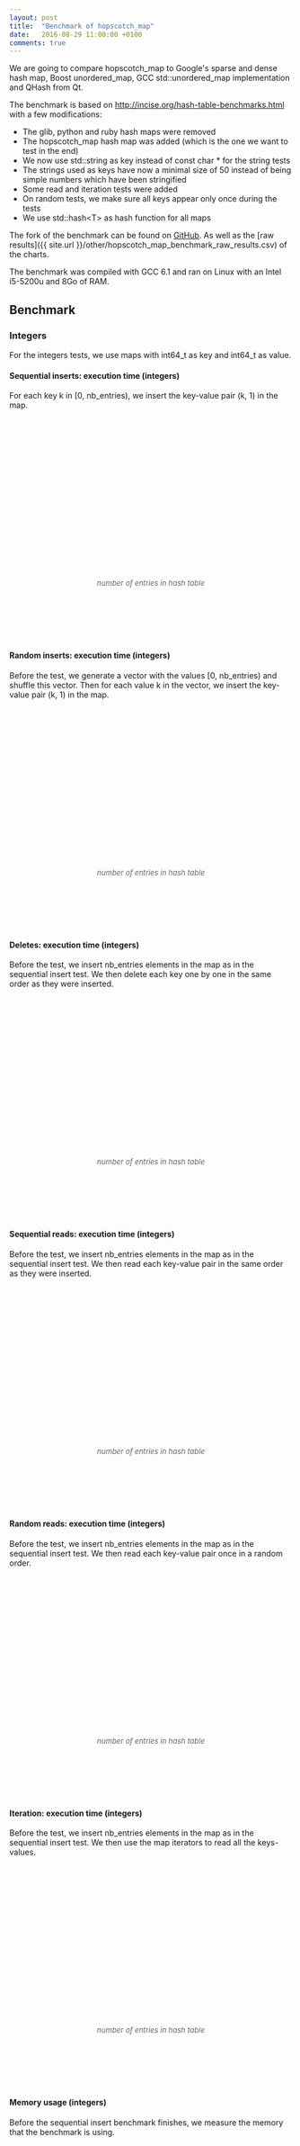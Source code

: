 ```yaml
---
layout: post
title:  "Benchmark of hopscotch_map"
date:   2016-08-29 11:00:00 +0100
comments: true
---
```


<script language="javascript" type="text/javascript" src="{{ site.url }}/js/jquery.min.js"></script>
<script language="javascript" type="text/javascript" src="{{ site.url }}/js/jquery.flot.min.js"></script>
<script>
    $("<div id='tooltip'></div>").css({
                                    position: "absolute",
                                    display: "none",
                                    border: "1px solid #fdd",
                                    padding: "2px",
                                    "background-color": "#fee",
                                    opacity: 0.80
                                  }).appendTo("body");
                
    series_settings = {
        lines: { show: true },
        points: { show: true }
    };

    grid_settings = { tickColor: '#ddd', hoverable: true };

    xaxis_settings = {
        tickFormatter: function(num, obj) { return parseInt(num/1000000) + 'M'; }
    };

    yaxis_runtime_settings = {
        tickFormatter: function(num, obj) { return (+num.toFixed(2)) + ' sec.'; }
    };

    yaxis_memory_settings = {
        tickFormatter: function(num, obj) { return parseInt(num/1024/1024) + 'MiB'; }
    };

    legend_settings = {
        position: 'nw',
        backgroundOpacity: 0
    };

    runtime_settings = {
        series: series_settings,
        grid: grid_settings,
        xaxis: xaxis_settings,
        yaxis: yaxis_runtime_settings,
        legend: legend_settings
    };

    memory_settings = {
        series: series_settings,
        grid: grid_settings,
        xaxis: xaxis_settings,
        yaxis: yaxis_memory_settings,
        legend: legend_settings
    };

    chart_data = {
        "delete-runtime": [{"data": [[2000000, 0.044812], [4000000, 0.089601], [6000000, 0.134387], [8000000, 0.179133], [10000000, 0.224065], [12000000, 0.268919], [14000000, 0.313621], [16000000, 0.358284], [18000000, 0.403293], [20000000, 0.44787], [22000000, 0.492661], [24000000, 0.537745], [26000000, 0.582381], [28000000, 0.627209], [30000000, 0.672551], [32000000, 0.716786], [34000000, 0.761596], [36000000, 0.806987], [38000000, 0.851215], [40000000, 0.896341]], "label": "Google 2.0.2 sparse_hash_map"}, {"data": [[2000000, 0.009286], [4000000, 0.018564], [6000000, 0.02787], [8000000, 0.037126], [10000000, 0.046409], [12000000, 0.055745], [14000000, 0.06501], [16000000, 0.074262], [18000000, 0.083594], [20000000, 0.092766], [22000000, 0.102132], [24000000, 0.111438], [26000000, 0.12072], [28000000, 0.130019], [30000000, 0.139224], [32000000, 0.148711], [34000000, 0.15785], [36000000, 0.167038], [38000000, 0.176342], [40000000, 0.185671]], "label": "Google 2.0.2 dense_hash_map"}, {"data": [[2000000, 0.059282], [4000000, 0.118775], [6000000, 0.188798], [8000000, 0.238623], [10000000, 0.329438], [12000000, 0.379026], [14000000, 0.428663], [16000000, 0.477952], [18000000, 0.612292], [20000000, 0.661857], [22000000, 0.711459], [24000000, 0.762358], [26000000, 0.810463], [28000000, 0.860042], [30000000, 0.909622], [32000000, 0.959601], [34000000, 1.009352], [36000000, 1.060729], [38000000, 1.279595], [40000000, 1.329556]], "label": "GCC 6.1 std::unordered_map"}, {"data": [[2000000, 0.070709], [4000000, 0.141204], [6000000, 0.211951], [8000000, 0.282327], [10000000, 0.353257], [12000000, 0.424799], [14000000, 0.49468], [16000000, 0.565486], [18000000, 0.635956], [20000000, 0.70672], [22000000, 0.777373], [24000000, 0.848203], [26000000, 0.918422], [28000000, 0.988733], [30000000, 1.060069], [32000000, 1.129931], [34000000, 1.201462], [36000000, 1.271805], [38000000, 1.34341], [40000000, 1.414093]], "label": "Boost 1.61 unordered_map"}, {"data": [[2000000, 0.069044], [4000000, 0.137896], [6000000, 0.212604], [8000000, 0.275086], [10000000, 0.360508], [12000000, 0.424877], [14000000, 0.488408], [16000000, 0.550308], [18000000, 0.658318], [20000000, 0.721076], [22000000, 0.783558], [24000000, 0.847237], [26000000, 0.910072], [28000000, 0.973403], [30000000, 1.037393], [32000000, 1.100131], [34000000, 1.249198], [36000000, 1.311301], [38000000, 1.37644], [40000000, 1.439402]], "label": "Qt 4.8 QHash"}, {"data": [[2000000, 0.017818], [4000000, 0.03558], [6000000, 0.056618], [8000000, 0.071079], [10000000, 0.098437], [12000000, 0.113151], [14000000, 0.1276], [16000000, 0.142078], [18000000, 0.181772], [20000000, 0.196266], [22000000, 0.210961], [24000000, 0.22557], [26000000, 0.240303], [28000000, 0.254923], [30000000, 0.269613], [32000000, 0.284379], [34000000, 0.348724], [36000000, 0.363333], [38000000, 0.377776], [40000000, 0.392418]], "label": "Hopscotch_map 0.1.0 with H=62"}], 
        "deletestring-runtime": [{"data": [[2000000, 1.081836], [4000000, 2.329589], [6000000, 3.739678], [8000000, 5.088381], [10000000, 6.582045], [12000000, 8.13492], [14000000, 9.439642], [16000000, 11.055094], [18000000, 12.542211], [20000000, 14.022971], [22000000, 15.626744], [24000000, 17.198937]], "label": "Google 2.0.2 sparse_hash_map"}, {"data": [[2000000, 0.969776], [4000000, 1.973935], [6000000, 3.070569], [8000000, 4.145209], [10000000, 5.487636], [12000000, 6.634365], [14000000, 7.727953], [16000000, 9.04129], [18000000, 10.52009], [20000000, 11.674498], [22000000, 12.869434], [24000000, 14.004864]], "label": "Google 2.0.2 dense_hash_map"}, {"data": [[2000000, 1.183773], [4000000, 2.434479], [6000000, 3.66088], [8000000, 5.107294], [10000000, 6.3515], [12000000, 7.782701], [14000000, 9.352237], [16000000, 10.835297], [18000000, 11.957857], [20000000, 13.331498], [22000000, 14.943109], [24000000, 16.25314]], "label": "GCC 6.1 std::unordered_map"}, {"data": [[2000000, 1.176329], [4000000, 2.418223], [6000000, 3.633594], [8000000, 5.085352], [10000000, 6.265726], [12000000, 7.722418], [14000000, 9.24188], [16000000, 10.771425], [18000000, 11.866037], [20000000, 13.235588], [22000000, 14.654935], [24000000, 16.097134]], "label": "Boost 1.61 unordered_map"}, {"data": [[2000000, 1.057603], [4000000, 2.187027], [6000000, 3.35369], [8000000, 4.529472], [10000000, 5.679191], [12000000, 6.808196], [14000000, 7.951638], [16000000, 9.118422], [18000000, 10.385123], [20000000, 11.552219], [22000000, 12.680174], [24000000, 13.83866]], "label": "Qt 4.8 QHash"}, {"data": [[2000000, 1.349488], [4000000, 2.789226], [6000000, 4.665403], [8000000, 5.841647], [10000000, 7.003103], [12000000, 8.04087], [14000000, 9.168657], [16000000, 12.574777], [18000000, 13.794436], [20000000, 15.071726], [22000000, 16.261065], [24000000, 17.654579]], "label": "Hopscotch_map 0.1.0 with H=62"}], 
        "random-runtime": [{"data": [[2000000, 1.112239], [4000000, 2.492822], [6000000, 14.973254], [8000000, 5.4486], [10000000, 45.020295], [12000000, 41.473514], [14000000, 11.510685], [16000000, 11.933359], [18000000, 66.750278], [20000000, 129.71657], [22000000, 150.985068], [24000000, 124.600756], [26000000, 59.660802], [28000000, 24.57548], [30000000, 24.530234], [32000000, 25.429531], [34000000, 43.332188], [36000000, 223.830863], [38000000, 388.525252], [40000000, 487.133269]], "label": "Google 2.0.2 sparse_hash_map"}, {"data": [[2000000, 0.171214], [4000000, 0.353155], [6000000, 0.601415], [8000000, 0.731474], [10000000, 1.094069], [12000000, 1.230784], [14000000, 1.362648], [16000000, 1.49844], [18000000, 2.073049], [20000000, 2.216324], [22000000, 2.357758], [24000000, 2.506524], [26000000, 2.638804], [28000000, 2.75275], [30000000, 2.886023], [32000000, 3.054689], [34000000, 3.98833], [36000000, 4.186309], [38000000, 4.313925], [40000000, 4.474284]], "label": "Google 2.0.2 dense_hash_map"}, {"data": [[2000000, 0.468455], [4000000, 1.03904], [6000000, 1.875315], [8000000, 2.244048], [10000000, 3.44488], [12000000, 3.98561], [14000000, 4.414707], [16000000, 4.772511], [18000000, 6.330386], [20000000, 7.224634], [22000000, 7.853087], [24000000, 8.381602], [26000000, 8.806268], [28000000, 9.296423], [30000000, 9.628334], [32000000, 9.969927], [34000000, 10.276049], [36000000, 10.578746], [38000000, 14.168492], [40000000, 15.081461]], "label": "GCC 6.1 std::unordered_map"}, {"data": [[2000000, 0.690954], [4000000, 1.48124], [6000000, 1.909464], [8000000, 3.123002], [10000000, 3.621042], [12000000, 4.013016], [14000000, 5.854889], [16000000, 6.573482], [18000000, 7.124023], [20000000, 7.64636], [22000000, 7.9989], [24000000, 8.354834], [26000000, 11.208724], [28000000, 12.28309], [30000000, 13.136925], [32000000, 13.850023], [34000000, 14.473017], [36000000, 15.017078], [38000000, 15.596395], [40000000, 15.994993]], "label": "Boost 1.61 unordered_map"}, {"data": [[2000000, 0.437289], [4000000, 0.959183], [6000000, 1.754559], [8000000, 2.050687], [10000000, 3.362378], [12000000, 3.701439], [14000000, 4.044943], [16000000, 4.307639], [18000000, 6.636566], [20000000, 7.073762], [22000000, 7.484568], [24000000, 7.792281], [26000000, 8.097873], [28000000, 8.435997], [30000000, 8.753197], [32000000, 9.026171], [34000000, 13.974684], [36000000, 14.477852], [38000000, 14.952249], [40000000, 15.356072]], "label": "Qt 4.8 QHash"}, {"data": [[2000000, 0.21563], [4000000, 0.450452], [6000000, 0.743916], [8000000, 0.903617], [10000000, 1.271687], [12000000, 1.487564], [14000000, 1.650209], [16000000, 1.853884], [18000000, 2.230486], [20000000, 2.441199], [22000000, 2.728875], [24000000, 2.960512], [26000000, 3.045111], [28000000, 3.383551], [30000000, 3.64437], [32000000, 3.958711], [34000000, 4.427605], [36000000, 4.829158], [38000000, 4.949264], [40000000, 5.279318]], "label": "Hopscotch_map 0.1.0 with H=62"}], 
        "iteration-runtime": [{"data": [[2000000, 0.00434], [4000000, 0.008645], [6000000, 0.012726], [8000000, 0.017108], [10000000, 0.021293], [12000000, 0.025417], [14000000, 0.029978], [16000000, 0.034137], [18000000, 0.038348], [20000000, 0.042565], [22000000, 0.046736], [24000000, 0.050766], [26000000, 0.054858], [28000000, 0.059857], [30000000, 0.064773], [32000000, 0.068269], [34000000, 0.072399], [36000000, 0.076656], [38000000, 0.080837], [40000000, 0.084913]], "label": "Google 2.0.2 sparse_hash_map"}, {"data": [[2000000, 0.008715], [4000000, 0.017413], [6000000, 0.030485], [8000000, 0.034384], [10000000, 0.05633], [12000000, 0.060618], [14000000, 0.064359], [16000000, 0.068348], [18000000, 0.108395], [20000000, 0.112571], [22000000, 0.116234], [24000000, 0.120861], [26000000, 0.12488], [28000000, 0.129027], [30000000, 0.133278], [32000000, 0.137183], [34000000, 0.213691], [36000000, 0.217218], [38000000, 0.221369], [40000000, 0.225651]], "label": "Google 2.0.2 dense_hash_map"}, {"data": [[2000000, 0.007199], [4000000, 0.014242], [6000000, 0.020981], [8000000, 0.028425], [10000000, 0.034233], [12000000, 0.041734], [14000000, 0.049118], [16000000, 0.056804], [18000000, 0.060329], [20000000, 0.06781], [22000000, 0.075544], [24000000, 0.082841], [26000000, 0.090417], [28000000, 0.097882], [30000000, 0.105384], [32000000, 0.113219], [34000000, 0.120396], [36000000, 0.12799], [38000000, 0.127197], [40000000, 0.134512]], "label": "GCC 6.1 std::unordered_map"}, {"data": [[2000000, 0.010753], [4000000, 0.021509], [6000000, 0.032433], [8000000, 0.043104], [10000000, 0.053872], [12000000, 0.064294], [14000000, 0.075023], [16000000, 0.085973], [18000000, 0.096376], [20000000, 0.106863], [22000000, 0.118238], [24000000, 0.12885], [26000000, 0.139381], [28000000, 0.149552], [30000000, 0.161219], [32000000, 0.171384], [34000000, 0.181911], [36000000, 0.192578], [38000000, 0.203213], [40000000, 0.214052]], "label": "Boost 1.61 unordered_map"}, {"data": [[2000000, 0.029877], [4000000, 0.059806], [6000000, 0.091288], [8000000, 0.119723], [10000000, 0.154285], [12000000, 0.183063], [14000000, 0.211343], [16000000, 0.239832], [18000000, 0.27933], [20000000, 0.308088], [22000000, 0.33691], [24000000, 0.365198], [26000000, 0.394682], [28000000, 0.422154], [30000000, 0.451759], [32000000, 0.479847], [34000000, 0.530345], [36000000, 0.558886], [38000000, 0.58922], [40000000, 0.61726]], "label": "Qt 4.8 QHash"}, {"data": [[2000000, 0.003885], [4000000, 0.007693], [6000000, 0.014706], [8000000, 0.015165], [10000000, 0.028062], [12000000, 0.028548], [14000000, 0.029042], [16000000, 0.029441], [18000000, 0.055105], [20000000, 0.055475], [22000000, 0.055872], [24000000, 0.056593], [26000000, 0.056778], [28000000, 0.057353], [30000000, 0.057682], [32000000, 0.058281], [34000000, 0.109099], [36000000, 0.110176], [38000000, 0.110039], [40000000, 0.110288]], "label": "Hopscotch_map 0.1.0 with H=62"}], 
        "sequentialread-runtime": [{"data": [[2000000, 0.066015], [4000000, 0.132062], [6000000, 0.19808], [8000000, 0.264067], [10000000, 0.330257], [12000000, 0.396268], [14000000, 0.462148], [16000000, 0.528381], [18000000, 0.595295], [20000000, 0.661722], [22000000, 0.733221], [24000000, 0.795693], [26000000, 0.862607], [28000000, 0.930554], [30000000, 0.996481], [32000000, 1.063469], [34000000, 1.130883], [36000000, 1.197862], [38000000, 1.26444], [40000000, 1.331243]], "label": "Google 2.0.2 sparse_hash_map"}, {"data": [[2000000, 0.005454], [4000000, 0.010859], [6000000, 0.016294], [8000000, 0.021721], [10000000, 0.02716], [12000000, 0.032607], [14000000, 0.037966], [16000000, 0.043422], [18000000, 0.048814], [20000000, 0.054232], [22000000, 0.059655], [24000000, 0.065081], [26000000, 0.070519], [28000000, 0.076021], [30000000, 0.081406], [32000000, 0.086808], [34000000, 0.092273], [36000000, 0.097614], [38000000, 0.102959], [40000000, 0.108447]], "label": "Google 2.0.2 dense_hash_map"}, {"data": [[2000000, 0.025323], [4000000, 0.050468], [6000000, 0.075719], [8000000, 0.101073], [10000000, 0.126575], [12000000, 0.151445], [14000000, 0.176767], [16000000, 0.202161], [18000000, 0.227395], [20000000, 0.252223], [22000000, 0.277559], [24000000, 0.303658], [26000000, 0.328614], [28000000, 0.353684], [30000000, 0.37902], [32000000, 0.404354], [34000000, 0.428949], [36000000, 0.455198], [38000000, 0.480269], [40000000, 0.50551]], "label": "GCC 6.1 std::unordered_map"}, {"data": [[2000000, 0.024547], [4000000, 0.049198], [6000000, 0.073507], [8000000, 0.098381], [10000000, 0.122871], [12000000, 0.14732], [14000000, 0.172477], [16000000, 0.197219], [18000000, 0.221848], [20000000, 0.246419], [22000000, 0.270951], [24000000, 0.295426], [26000000, 0.320751], [28000000, 0.345374], [30000000, 0.370235], [32000000, 0.395345], [34000000, 0.420121], [36000000, 0.444402], [38000000, 0.469488], [40000000, 0.493724]], "label": "Boost 1.61 unordered_map"}, {"data": [[2000000, 0.017941], [4000000, 0.035747], [6000000, 0.053482], [8000000, 0.0714], [10000000, 0.089282], [12000000, 0.107112], [14000000, 0.125214], [16000000, 0.142852], [18000000, 0.160906], [20000000, 0.178674], [22000000, 0.196569], [24000000, 0.214675], [26000000, 0.23231], [28000000, 0.249979], [30000000, 0.268335], [32000000, 0.285525], [34000000, 0.303568], [36000000, 0.322449], [38000000, 0.339853], [40000000, 0.357289]], "label": "Qt 4.8 QHash"}, {"data": [[2000000, 0.005641], [4000000, 0.011247], [6000000, 0.016847], [8000000, 0.022411], [10000000, 0.027978], [12000000, 0.033527], [14000000, 0.039064], [16000000, 0.044688], [18000000, 0.050287], [20000000, 0.055947], [22000000, 0.061382], [24000000, 0.067047], [26000000, 0.072661], [28000000, 0.078211], [30000000, 0.083754], [32000000, 0.089298], [34000000, 0.094921], [36000000, 0.100252], [38000000, 0.106036], [40000000, 0.111638]], "label": "Hopscotch_map 0.1.0 with H=62"}], 
        "insertstring-runtime": [{"data": [[2000000, 11.966913], [4000000, 25.359055], [6000000, 38.226426], [8000000, 54.189022], [10000000, 66.71558], [12000000, 80.343897], [14000000, 105.835913], [16000000, 111.479143], [18000000, 122.524285], [20000000, 134.875758], [22000000, 149.275777], [24000000, 164.585156]], "label": "Google 2.0.2 sparse_hash_map"}, {"data": [[2000000, 1.673072], [4000000, 3.477711], [6000000, 5.962143], [8000000, 7.209779], [10000000, 11.234525], [12000000, 12.399661], [14000000, 13.46605], [16000000, 14.041126], [18000000, 21.044745], [20000000, 22.030338], [22000000, 23.269297], [24000000, 24.472337]], "label": "Google 2.0.2 dense_hash_map"}, {"data": [[2000000, 1.549232], [4000000, 3.169424], [6000000, 5.147643], [8000000, 6.739272], [10000000, 9.49036], [12000000, 10.911418], [14000000, 12.543389], [16000000, 13.4431], [18000000, 17.706207], [20000000, 19.125912], [22000000, 20.614825], [24000000, 21.723872]], "label": "GCC 6.1 std::unordered_map"}, {"data": [[2000000, 1.512913], [4000000, 3.10367], [6000000, 4.91923], [8000000, 6.458509], [10000000, 8.788121], [12000000, 10.188477], [14000000, 11.698538], [16000000, 12.642797], [18000000, 15.904262], [20000000, 17.357883], [22000000, 18.790105], [24000000, 20.29802]], "label": "Boost 1.61 unordered_map"}, {"data": [[2000000, 1.405899], [4000000, 2.898963], [6000000, 4.683011], [8000000, 5.959444], [10000000, 8.599014], [12000000, 9.853743], [14000000, 11.111319], [16000000, 12.056017], [18000000, 16.09545], [20000000, 17.245481], [22000000, 18.580344], [24000000, 19.801106]], "label": "Qt 4.8 QHash"}, {"data": [[2000000, 2.191583], [4000000, 4.342176], [6000000, 7.325097], [8000000, 8.650634], [10000000, 9.922758], [12000000, 11.195267], [14000000, 12.364794], [16000000, 19.010532], [18000000, 20.160232], [20000000, 21.472513], [22000000, 22.729474], [24000000, 24.105325]], "label": "Hopscotch_map 0.1.0 with H=62"}], 
        "randomread-runtime": [{"data": [[2000000, 0.139197], [4000000, 0.326714], [6000000, 0.469599], [8000000, 0.673717], [10000000, 0.900766], [12000000, 1.13317], [14000000, 1.372839], [16000000, 1.60121], [18000000, 1.859985], [20000000, 2.092974], [22000000, 2.346868], [24000000, 2.589708], [26000000, 2.836246], [28000000, 3.074232], [30000000, 3.337507], [32000000, 3.621161], [34000000, 3.915717], [36000000, 4.156395], [38000000, 4.498747], [40000000, 4.754822]], "label": "Google 2.0.2 sparse_hash_map"}, {"data": [[2000000, 0.038165], [4000000, 0.078807], [6000000, 0.121043], [8000000, 0.1644], [10000000, 0.206643], [12000000, 0.248778], [14000000, 0.29133], [16000000, 0.33599], [18000000, 0.379683], [20000000, 0.423126], [22000000, 0.466509], [24000000, 0.507688], [26000000, 0.550585], [28000000, 0.597446], [30000000, 0.640789], [32000000, 0.684352], [34000000, 0.730295], [36000000, 0.783637], [38000000, 0.840674], [40000000, 0.872761]], "label": "Google 2.0.2 dense_hash_map"}, {"data": [[2000000, 0.139988], [4000000, 0.290487], [6000000, 0.446802], [8000000, 0.599329], [10000000, 0.759053], [12000000, 0.909156], [14000000, 1.080682], [16000000, 1.23425], [18000000, 1.415406], [20000000, 1.582457], [22000000, 1.794842], [24000000, 1.951848], [26000000, 2.182134], [28000000, 2.367808], [30000000, 2.556208], [32000000, 2.782684], [34000000, 3.009694], [36000000, 3.204924], [38000000, 3.438684], [40000000, 3.633234]], "label": "GCC 6.1 std::unordered_map"}, {"data": [[2000000, 0.163946], [4000000, 0.339514], [6000000, 0.523214], [8000000, 0.70859], [10000000, 0.881101], [12000000, 1.064021], [14000000, 1.261902], [16000000, 1.456029], [18000000, 1.711867], [20000000, 1.92088], [22000000, 2.173526], [24000000, 2.399162], [26000000, 2.621109], [28000000, 2.871504], [30000000, 3.100743], [32000000, 3.335032], [34000000, 3.58539], [36000000, 3.796788], [38000000, 4.03063], [40000000, 4.27227]], "label": "Boost 1.61 unordered_map"}, {"data": [[2000000, 0.14464], [4000000, 0.300926], [6000000, 0.535288], [8000000, 0.622326], [10000000, 0.79048], [12000000, 0.970667], [14000000, 1.136483], [16000000, 1.328473], [18000000, 1.567208], [20000000, 1.785755], [22000000, 1.977809], [24000000, 2.192254], [26000000, 2.424591], [28000000, 2.632172], [30000000, 2.83969], [32000000, 3.215737], [34000000, 3.298248], [36000000, 3.516773], [38000000, 3.711728], [40000000, 3.948517]], "label": "Qt 4.8 QHash"}, {"data": [[2000000, 0.043537], [4000000, 0.091637], [6000000, 0.137882], [8000000, 0.183668], [10000000, 0.231637], [12000000, 0.280339], [14000000, 0.327402], [16000000, 0.376276], [18000000, 0.429501], [20000000, 0.483731], [22000000, 0.534937], [24000000, 0.582843], [26000000, 0.653318], [28000000, 0.712597], [30000000, 0.780933], [32000000, 0.852991], [34000000, 0.912712], [36000000, 0.981702], [38000000, 1.07003], [40000000, 1.129227]], "label": "Hopscotch_map 0.1.0 with H=62"}], 
        "readstring-runtime": [{"data": [[2000000, 1.098954], [4000000, 2.389159], [6000000, 4.028369], [8000000, 5.285157], [10000000, 6.999748], [12000000, 8.64042], [14000000, 9.557735], [16000000, 11.152206], [18000000, 12.820654], [20000000, 14.623661], [22000000, 16.543577], [24000000, 18.407897]], "label": "Google 2.0.2 sparse_hash_map"}, {"data": [[2000000, 0.963785], [4000000, 2.002899], [6000000, 3.080193], [8000000, 4.246803], [10000000, 5.48448], [12000000, 6.703628], [14000000, 7.676201], [16000000, 8.84339], [18000000, 10.431788], [20000000, 11.592988], [22000000, 12.773203], [24000000, 13.976555]], "label": "Google 2.0.2 dense_hash_map"}, {"data": [[2000000, 1.050671], [4000000, 2.195144], [6000000, 3.30337], [8000000, 4.588882], [10000000, 5.660548], [12000000, 6.872466], [14000000, 8.150948], [16000000, 9.465687], [18000000, 10.454964], [20000000, 11.672688], [22000000, 12.842612], [24000000, 14.215707]], "label": "GCC 6.1 std::unordered_map"}, {"data": [[2000000, 1.035521], [4000000, 2.166374], [6000000, 3.271389], [8000000, 4.543225], [10000000, 5.545641], [12000000, 6.785896], [14000000, 8.048944], [16000000, 9.372786], [18000000, 10.197544], [20000000, 11.422655], [22000000, 12.700037], [24000000, 13.915291]], "label": "Boost 1.61 unordered_map"}, {"data": [[2000000, 0.910834], [4000000, 1.884232], [6000000, 2.794847], [8000000, 3.875006], [10000000, 4.627715], [12000000, 5.749886], [14000000, 6.769439], [16000000, 7.897093], [18000000, 8.399343], [20000000, 9.423343], [22000000, 10.470021], [24000000, 11.543257]], "label": "Qt 4.8 QHash"}, {"data": [[2000000, 0.987761], [4000000, 2.023496], [6000000, 3.197104], [8000000, 4.327893], [10000000, 5.496525], [12000000, 6.52901], [14000000, 7.615412], [16000000, 9.386636], [18000000, 10.600213], [20000000, 11.81852], [22000000, 13.108528], [24000000, 14.454814]], "label": "Hopscotch_map 0.1.0 with H=62"}], 
        "insertstring-memory": [{"data": [[2000000, 258514944], [4000000, 505241600], [6000000, 748408832], [8000000, 999780352], [10000000, 1244839936], [12000000, 1487736832], [14000000, 1771773952], [16000000, 1991151616], [18000000, 2237022208], [20000000, 2481676288], [22000000, 2724978688], [24000000, 2967334912]], "label": "Google 2.0.2 sparse_hash_map"}, {"data": [[2000000, 347361280], [4000000, 683417600], [6000000, 1354719232], [8000000, 1354719232], [10000000, 2697052160], [12000000, 2697052160], [14000000, 2697052160], [16000000, 2697052160], [18000000, 5381312512], [20000000, 5381312512], [22000000, 5381312512], [24000000, 5381312512]], "label": "Google 2.0.2 dense_hash_map"}, {"data": [[2000000, 316915712], [4000000, 622645248], [6000000, 946601984], [8000000, 1234644992], [10000000, 1595752448], [12000000, 1883795456], [14000000, 2171838464], [16000000, 2459881472], [18000000, 2896023552], [20000000, 3184066560], [22000000, 3472109568], [24000000, 3760152576]], "label": "GCC 6.1 std::unordered_map"}, {"data": [[2000000, 316612608], [4000000, 621432832], [6000000, 943030272], [8000000, 1231073280], [10000000, 1586225152], [12000000, 1874268160], [14000000, 2162311168], [16000000, 2450354176], [18000000, 2872614912], [20000000, 3160657920], [22000000, 3448700928], [24000000, 3736743936]], "label": "Boost 1.61 unordered_map"}, {"data": [[2000000, 336224256], [4000000, 641044480], [6000000, 962641920], [8000000, 1250684928], [10000000, 1605836800], [12000000, 1893879808], [14000000, 2181922816], [16000000, 2470100992], [18000000, 2892361728], [20000000, 3180404736], [22000000, 3468447744], [24000000, 3756490752]], "label": "Qt 4.8 QHash"}, {"data": [[2000000, 500432896], [4000000, 915189760], [6000000, 1686986752], [8000000, 1686986752], [10000000, 1686986752], [12000000, 1785659392], [14000000, 1945563136], [16000000, 4060377088], [18000000, 4060377088], [20000000, 4060377088], [22000000, 4060377088], [24000000, 4060377088]], "label": "Hopscotch_map 0.1.0 with H=62"}], 
        "sequential-runtime": [{"data": [[2000000, 0.321148], [4000000, 0.614927], [6000000, 0.737743], [8000000, 1.223575], [10000000, 1.372135], [12000000, 1.523855], [14000000, 2.26019], [16000000, 2.367546], [18000000, 2.476905], [20000000, 2.586898], [22000000, 2.695808], [24000000, 2.804643], [26000000, 2.915147], [28000000, 4.468476], [30000000, 4.576737], [32000000, 4.687118], [34000000, 4.802686], [36000000, 4.91147], [38000000, 5.030708], [40000000, 5.129512]], "label": "Google 2.0.2 sparse_hash_map"}, {"data": [[2000000, 0.067395], [4000000, 0.133139], [6000000, 0.25282], [8000000, 0.265563], [10000000, 0.49107], [12000000, 0.502929], [14000000, 0.514658], [16000000, 0.527627], [18000000, 0.958425], [20000000, 0.973932], [22000000, 0.984401], [24000000, 0.995367], [26000000, 1.007237], [28000000, 1.020821], [30000000, 1.032527], [32000000, 1.042557], [34000000, 1.889294], [36000000, 1.897178], [38000000, 1.912698], [40000000, 1.926026]], "label": "Google 2.0.2 dense_hash_map"}, {"data": [[2000000, 0.160382], [4000000, 0.3222], [6000000, 0.522046], [8000000, 0.648183], [10000000, 0.926506], [12000000, 1.044611], [14000000, 1.169607], [16000000, 1.292295], [18000000, 1.724133], [20000000, 1.85621], [22000000, 1.976107], [24000000, 2.095079], [26000000, 2.217692], [28000000, 2.341465], [30000000, 2.466638], [32000000, 2.593472], [34000000, 2.709087], [36000000, 2.838103], [38000000, 3.59036], [40000000, 3.709959]], "label": "GCC 6.1 std::unordered_map"}, {"data": [[2000000, 0.194553], [4000000, 0.385125], [6000000, 0.522261], [8000000, 0.767936], [10000000, 0.905323], [12000000, 1.042437], [14000000, 1.392445], [16000000, 1.530882], [18000000, 1.668501], [20000000, 1.805576], [22000000, 1.945004], [24000000, 2.076416], [26000000, 2.641257], [28000000, 2.776906], [30000000, 2.917034], [32000000, 3.055779], [34000000, 3.19492], [36000000, 3.3309], [38000000, 3.464305], [40000000, 3.600178]], "label": "Boost 1.61 unordered_map"}, {"data": [[2000000, 0.121053], [4000000, 0.235404], [6000000, 0.377176], [8000000, 0.467525], [10000000, 0.658523], [12000000, 0.749634], [14000000, 0.841801], [16000000, 0.933179], [18000000, 1.220695], [20000000, 1.309447], [22000000, 1.402169], [24000000, 1.493978], [26000000, 1.584895], [28000000, 1.67453], [30000000, 1.76897], [32000000, 1.86136], [34000000, 2.336869], [36000000, 2.425402], [38000000, 2.517212], [40000000, 2.619793]], "label": "Qt 4.8 QHash"}, {"data": [[2000000, 0.080541], [4000000, 0.158214], [6000000, 0.291079], [8000000, 0.312314], [10000000, 0.558342], [12000000, 0.579717], [14000000, 0.600873], [16000000, 0.620133], [18000000, 1.09778], [20000000, 1.112492], [22000000, 1.134224], [24000000, 1.153011], [26000000, 1.173263], [28000000, 1.19284], [30000000, 1.216606], [32000000, 1.234811], [34000000, 2.152784], [36000000, 2.178288], [38000000, 2.191015], [40000000, 2.212336]], "label": "Hopscotch_map 0.1.0 with H=62"}], 
        "sequential-memory": [{"data": [[2000000, 47423488], [4000000, 81530880], [6000000, 114241536], [8000000, 149614592], [10000000, 182325248], [12000000, 215035904], [14000000, 253202432], [16000000, 285913088], [18000000, 318623744], [20000000, 351199232], [22000000, 383909888], [24000000, 416620544], [26000000, 449196032], [28000000, 493092864], [30000000, 525803520], [32000000, 558379008], [34000000, 591089664], [36000000, 623800320], [38000000, 656375808], [40000000, 689086464]], "label": "Google 2.0.2 sparse_hash_map"}, {"data": [[2000000, 80535552], [4000000, 147644416], [6000000, 281862144], [8000000, 281862144], [10000000, 550297600], [12000000, 550297600], [14000000, 550297600], [16000000, 550297600], [18000000, 1087168512], [20000000, 1087168512], [22000000, 1087168512], [24000000, 1087168512], [26000000, 1087168512], [28000000, 1087168512], [30000000, 1087168512], [32000000, 1087168512], [34000000, 2160910336], [36000000, 2160910336], [38000000, 2160910336], [40000000, 2160910336]], "label": "Google 2.0.2 dense_hash_map"}, {"data": [[2000000, 94515200], [4000000, 176136192], [6000000, 276119552], [8000000, 340054016], [10000000, 477052928], [12000000, 540987392], [14000000, 605057024], [16000000, 668991488], [18000000, 881160192], [20000000, 945094656], [22000000, 1009164288], [24000000, 1073098752], [26000000, 1137168384], [28000000, 1201102848], [30000000, 1265172480], [32000000, 1329106944], [34000000, 1393176576], [36000000, 1457111040], [38000000, 1821925376], [40000000, 1885859840]], "label": "GCC 6.1 std::unordered_map"}, {"data": [[2000000, 134586368], [4000000, 255721472], [6000000, 351690752], [8000000, 497991680], [10000000, 593960960], [12000000, 690065408], [14000000, 886697984], [16000000, 982667264], [18000000, 1078636544], [20000000, 1174740992], [22000000, 1270710272], [24000000, 1366679552], [26000000, 1663975424], [28000000, 1759944704], [30000000, 1856049152], [32000000, 1952018432], [34000000, 2047987712], [36000000, 2143956992], [38000000, 2240061440], [40000000, 2336030720]], "label": "Boost 1.61 unordered_map"}, {"data": [[2000000, 145731584], [4000000, 258613248], [6000000, 388136960], [8000000, 484106240], [10000000, 647184384], [12000000, 743288832], [14000000, 839258112], [16000000, 935227392], [18000000, 1165414400], [20000000, 1261518848], [22000000, 1357488128], [24000000, 1453457408], [26000000, 1549426688], [28000000, 1645395968], [30000000, 1741500416], [32000000, 1837469696], [34000000, 2201874432], [36000000, 2297843712], [38000000, 2393948160], [40000000, 2489917440]], "label": "Qt 4.8 QHash"}, {"data": [[2000000, 63746048], [4000000, 114077696], [6000000, 214740992], [8000000, 214740992], [10000000, 416067584], [12000000, 416067584], [14000000, 416067584], [16000000, 416067584], [18000000, 818720768], [20000000, 818720768], [22000000, 818720768], [24000000, 818720768], [26000000, 818720768], [28000000, 818720768], [30000000, 818720768], [32000000, 818720768], [34000000, 1624027136], [36000000, 1624027136], [38000000, 1624027136], [40000000, 1624027136]], "label": "Hopscotch_map 0.1.0 with H=62"}]
    }
    
    function plot_chart(dataset, chart_container, choices_container, chart_settings) {
        // Set colors
        var color = 0;
        $.each(dataset, function(key, val) {
            val.color = color;
            color++;
        });
        
        // Insert checkboxes 
        $.each(dataset, function(key, val) {
            $(choices_container).append( 
                    "<li><input type='checkbox' name='" + key +"' checked='checked' id='id" + key + "'></input>" +
                    "<label for='id" + key + "'>" + val.label + "</label></li>");
        });
        
        $(choices_container).find("input").click(plot_according_to_choices);
        
        function plot_according_to_choices() {
            var data = [];
            $(choices_container).find("input:checked").each(
                function () {
                    var key = $(this).attr("name");
                    if (key && dataset[key]) {
                            data.push(dataset[key]);
                    }
                }
            );

            if (data.length > 0) {
                $.plot(chart_container, data, chart_settings);
                
    
                $(chart_container).bind("plothover", function (event, pos, item) {
                    if (item) {
                        var x = item.datapoint[0];
                        var y = item.datapoint[1].toFixed(2);

                        $("#tooltip").html(y + " ; " + x)
                                     .css({top: item.pageY+5, left: item.pageX+5})
                                     .fadeIn(200);
                    } else {
                        $("#tooltip").hide();
                    }        
                });
            }
        }

        plot_according_to_choices()
    }

    $(function () {
        plot_chart(chart_data['sequential-runtime'], '#sequential-runtime', '#sequential-runtime-choices', runtime_settings);
        plot_chart(chart_data['sequentialread-runtime'], '#sequentialread-runtime', '#sequentialread-runtime-choices', runtime_settings);
        plot_chart(chart_data['randomread-runtime'], '#randomread-runtime', '#randomread-runtime-choices', runtime_settings);
        plot_chart(chart_data['iteration-runtime'], '#iteration-runtime', '#iteration-runtime-choices', runtime_settings);
        plot_chart(chart_data['random-runtime'], '#random-runtime', '#random-runtime-choices', runtime_settings);
        plot_chart(chart_data['delete-runtime'], '#delete-runtime', '#delete-runtime-choices', runtime_settings);
        plot_chart(chart_data['sequential-memory'], '#sequential-memory', '#sequential-memory-choices', memory_settings);
        plot_chart(chart_data['insertstring-runtime'], '#insertstring-runtime', '#insertstring-runtime-choices', runtime_settings);
        plot_chart(chart_data['readstring-runtime'], '#readstring-runtime', '#readstring-runtime-choices', runtime_settings);
        plot_chart(chart_data['deletestring-runtime'], '#deletestring-runtime', '#deletestring-runtime-choices', runtime_settings);
        plot_chart(chart_data['insertstring-memory'], '#insertstring-memory', '#insertstring-memory-choices', memory_settings);
    });
    
       
    
</script>

<style>
    div.chart {
        float: left;
        width: 100%;
        height: 300px;
    }
    .choices li {
        display: block;
        float: left;
        width: 50%;
    }
    div.xaxis-title {
        width: 100%;
        text-align: center;
        font-style: italic;
        font-size: small;
        color: #666;
    }
    div.chart-after-space {
        margin-bottom: 8.0em;
    }
</style>

We are going to compare hopscotch_map to Google's sparse and dense hash map, Boost unordered_map, GCC std::unordered_map implementation and QHash from Qt.

The benchmark is based on <http://incise.org/hash-table-benchmarks.html> with a few modifications:

* The glib, python and ruby hash maps were removed
* The hopscotch_map hash map was added (which is the one we want to test in the end)
* We now use std::string as key instead of const char * for the string tests
* The strings used as keys have now a minimal size of 50 instead of being simple numbers which have been stringified
* Some read and iteration tests were added
* On random tests, we make sure all keys appear only once during the tests
* We use std::hash\<T\> as hash function for all maps

The fork of the benchmark can be found on [GitHub](https://github.com/Tessil/hash-table-shootout). As well as the [raw results]({{ site.url }}/other/hopscotch_map_benchmark_raw_results.csv) of the charts.

The benchmark was compiled with GCC 6.1 and ran on Linux with an Intel i5-5200u and 8Go of RAM.

<h2>Benchmark</h2>

<h3>Integers</h3>
For the integers tests, we use maps with int64_t as key and int64_t as value.

<h4>Sequential inserts: execution time (integers)</h4>
For each key k in [0, nb_entries), we insert the key-value pair (k, 1) in the map.

<div class="chart" id="sequential-runtime"></div>
<div class="xaxis-title">number of entries in hash table</div>
<ul class="choices" id="sequential-runtime-choices"></ul>
<div class="chart-after-space"></div>




<h4>Random inserts: execution time (integers)</h4>
Before the test, we generate a vector with the values [0, nb_entries) and shuffle this vector. 
Then for each value k in the vector, we insert the key-value pair (k, 1) in the map.

<div class="chart" id="random-runtime"></div>
<div class="xaxis-title">number of entries in hash table</div>
<ul class="choices" id="random-runtime-choices"></ul>
<div class="chart-after-space"></div>




<h4>Deletes: execution time (integers)</h4>
Before the test, we insert nb_entries elements in the map as in the sequential insert test. We then delete each key one by one in the same order as they were inserted.

<div class="chart" id="delete-runtime"></div>
<div class="xaxis-title">number of entries in hash table</div>
<ul class="choices" id="delete-runtime-choices"></ul>
<div class="chart-after-space"></div>




<h4>Sequential reads: execution time (integers)</h4>
Before the test, we insert nb_entries elements in the map as in the sequential insert test. We then read each key-value pair in the same order as they were inserted.

<div class="chart" id="sequentialread-runtime"></div>
<div class="xaxis-title">number of entries in hash table</div>
<ul class="choices" id="sequentialread-runtime-choices"></ul>
<div class="chart-after-space"></div>




<h4>Random reads: execution time (integers)</h4>
Before the test, we insert nb_entries elements in the map as in the sequential insert test. We then read each key-value pair once in a random order.

<div class="chart" id="randomread-runtime"></div>
<div class="xaxis-title">number of entries in hash table</div>
<ul class="choices" id="randomread-runtime-choices"></ul>
<div class="chart-after-space"></div>




<h4>Iteration: execution time (integers)</h4>
Before the test, we insert nb_entries elements in the map as in the sequential insert test. We then use the map iterators to read all the keys-values.

<div class="chart" id="iteration-runtime"></div>
<div class="xaxis-title">number of entries in hash table</div>
<ul class="choices" id="iteration-runtime-choices"></ul>
<div class="chart-after-space"></div>




<h4>Memory usage (integers)</h4>
Before the sequential insert benchmark finishes, we measure the memory that the benchmark is using.

<div class="chart" id="sequential-memory"></div>
<div class="xaxis-title">number of entries in hash table</div>
<ul class="choices" id="sequential-memory-choices"></ul>
<div class="chart-after-space"></div>




<h3>Strings</h3>

For the string tests, we use maps with std::string as key and int64_t as value. 

When we generate a string key, we stringify the entry number, [0, nb_entries), which we append to a string containing 50 times the letter 'a'. For example, we get something like "aaaaaaaaaaaaaaaaaaaaaaaaaaaaaaaaaaaaaaaaaaaaaaaaaa35" as key for the entry 35.


<h4>Inserts: execution time (strings)</h4>
For each entry we generate a string as key and insert it with the value 1.

<div class="chart" id="insertstring-runtime"></div>
<div class="xaxis-title">number of entries in hash table</div>
<ul class="choices" id="insertstring-runtime-choices"></ul>
<div class="chart-after-space"></div>




<h4>Deletes: execution time (strings)</h4>
Before the test, we insert nb_entries elements in the map as in the insert test. We then delete each key one by one in the same order as they were inserted.

<div class="chart" id="deletestring-runtime"></div>
<div class="xaxis-title">number of entries in hash table</div>
<ul class="choices" id="deletestring-runtime-choices"></ul>
<div class="chart-after-space"></div>




<h4>Reads: execution time (strings)</h4>
Before the test, we insert nb_entries elements in the map as in the insert test. We then read each key-value pair in the same order as they were inserted.

<div class="chart" id="readstring-runtime"></div>
<div class="xaxis-title">number of entries in hash table</div>
<ul class="choices" id="readstring-runtime-choices"></ul>
<div class="chart-after-space"></div>




<h4>Memory usage (strings)</h4>
Before the insert benchmark finishes, we measure the memory that the benchmark is using.

<div class="chart" id="insertstring-memory"></div>
<div class="xaxis-title">number of entries in hash table</div>
<ul class="choices" id="insertstring-memory-choices"></ul>
<div class="chart-after-space"></div>

<h2>Analysis</h2>

The hopscotch_map is doing well with integer keys but not so much with string keys. The main advantage of the hopscotch_map is its cache friendliness, when searching for a key on collision we go trough the bucket array in a sequential order. With strings we loose this advantage as std::string holds pointers to a heap-allocated area. When comparing keys, we have to read this area incurring a cache-miss. If the key has pointers to other parts of the memory and we have to read them to compare the key with another one, hopscotch_map may not be the best choice.

For the integer part, we can see that the hopscotch_map is able to holds its game against Google dense_hash_map. The cache-friendliness of hopscotch_map offers some advantages over the dense_hash_map when iterating trough the map. Both are performing way better than the other hash map except for the memory usage where sparse hash obviously remains the king.

More tests should be done on hopscotch_map by varying the neighborhood size. Here 62 was used a neighborhood size.

In conclusion, if the drawbacks of hopscotch_map are not a problem for you, it may be a good alternative to other hash maps if the key used by the map doesn't use pointers to other parts of the memory to check its equality with another key.










